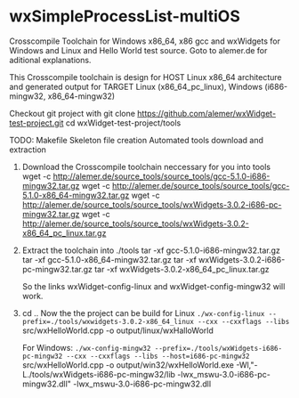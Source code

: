 # wxSimpleProcessList-multiOS
Crosscompile Toolchain for Windows x86_64, x86 gcc and wxWidgets for Windows and Linux and Hello World test source. Goto to alemer.de for aditional explanations.

This Crosscompile toolchain is design for HOST Linux x86_64 architecture and 
generated output for TARGET Linux (x86_64_pc_linux), Windows (i686-mingw32, x86_64-mingw32)

Checkout git project with 
git clone https://github.com/alemer/wxWidget-test-project.git
cd wxWidget-test-project/tools

TODO: 	Makefile 
	Skeleton file creation 
	Automated tools download and extraction

1. Download the Crosscompile toolchain neccessary for you into tools
	wget -c http://alemer.de/source_tools/source_tools/gcc-5.1.0-i686-mingw32.tar.gz
	wget -c http://alemer.de/source_tools/source_tools/gcc-5.1.0-x86_64-mingw32.tar.gz
	wget -c http://alemer.de/source_tools/source_tools/wxWidgets-3.0.2-i686-pc-mingw32.tar.gz
	wget -c http://alemer.de/source_tools/source_tools/wxWidgets-3.0.2-x86_64_pc_linux.tar.gz

2. Extract the toolchain into ./tools
	tar -xf gcc-5.1.0-i686-mingw32.tar.gz
	tar -xf gcc-5.1.0-x86_64-mingw32.tar.gz
	tar -xf wxWidgets-3.0.2-i686-pc-mingw32.tar.gz
	tar -xf wxWidgets-3.0.2-x86_64_pc_linux.tar.gz
	
	So the links wxWidget-config-linux and wxWidget-config-mingw32 will work.
	
3. cd ..
	Now the the project can be build for Linux
	`./wx-config-linux --prefix=./tools/wxwidgets-3.0.2-x86_64_linux --cxx --cxxflags --libs` src/wxHelloWorld.cpp -o output/linux/wxHalloWorld
	
	For Windows:
	`./wx-config-mingw32 --prefix=./tools/wxWidgets-i686-pc-mingw32 --cxx --cxxflags --libs --host=i686-pc-mingw32` src/wxHelloWorld.cpp -o output/win32/wxHelloWorld.exe -Wl,"-L./tools/wxWidgets-i686-pc-mingw32/lib -lwx_mswu-3.0-i686-pc-mingw32.dll" -lwx_mswu-3.0-i686-pc-mingw32.dll
	
	
